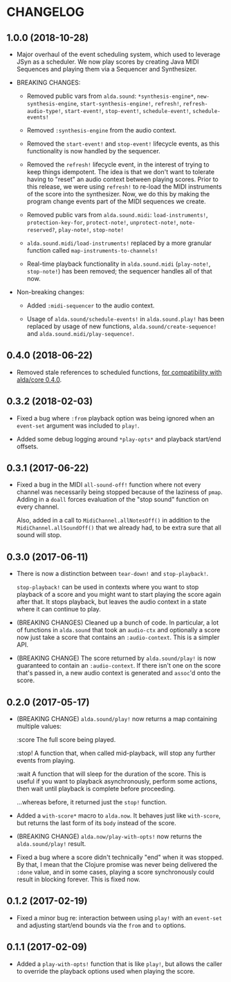 # CHANGELOG

## 1.0.0 (2018-10-28)

* Major overhaul of the event scheduling system, which used to leverage JSyn as
  a scheduler. We now play scores by creating Java MIDI Sequences and playing
  them via a Sequencer and Synthesizer.

* BREAKING CHANGES:
  * Removed public vars from `alda.sound`: `*synthesis-engine*`,
    `new-synthesis-engine`, `start-synthesis-engine!`, `refresh!`,
    `refresh-audio-type!`, `start-event!`, `stop-event!`, `schedule-event!`,
    `schedule-events!`

  * Removed `:synthesis-engine` from the audio context.

  * Removed the `start-event!` and `stop-event!` lifecycle events, as this
    functionality is now handled by the sequencer.

  * Removed the `refresh!` lifecycle event, in the interest of trying to keep
    things idempotent. The idea is that we don't want to tolerate having to
    "reset" an audio context between playing scores. Prior to this release, we
    were using `refresh!` to re-load the MIDI instruments of the score into the
    synthesizer. Now, we do this by making the program change events part of the
    MIDI sequences we create.

  * Removed public vars from `alda.sound.midi`: `load-instruments!`,
    `protection-key-for`, `protect-note!`, `unprotect-note!`, `note-reserved?`,
    `play-note!`, `stop-note!`

  * `alda.sound.midi/load-instruments!` replaced by a more granular function
    called `map-instruments-to-channels!`

  * Real-time playback functionality in `alda.sound.midi` (`play-note!`,
    `stop-note!`) has been removed; the sequencer handles all of that now.

* Non-breaking changes:
  * Added `:midi-sequencer` to the audio context.

  * Usage of `alda.sound/schedule-events!` in `alda.sound.play!` has been
    replaced by usage of new functions, `alda.sound/create-sequence!` and
    `alda.sound.midi/play-sequence!`.

## 0.4.0 (2018-06-22)

* Removed stale references to scheduled functions, [for compatibility with
  alda/core 0.4.0](https://github.com/alda-lang/alda-core/pull/65).

## 0.3.2 (2018-02-03)

* Fixed a bug where `:from` playback option was being ignored when an
  `event-set` argument was included to `play!`.

* Added some debug logging around `*play-opts*` and playback start/end offsets.

## 0.3.1 (2017-06-22)

* Fixed a bug in the MIDI `all-sound-off!` function where not every channel was
  necessarily being stopped because of the laziness of `pmap`. Adding in a
  `doall` forces evaluation of the "stop sound" function on every channel.

  Also, added in a call to `MidiChannel.allNotesOff()` in addition to the
  `MidiChannel.allSoundOff()` that we already had, to be extra sure that all
  sound will stop.

## 0.3.0 (2017-06-11)

* There is now a distinction between `tear-down!` and `stop-playback!`.

  `stop-playback!` can be used in contexts where you want to stop playback of a
  score and you might want to start playing the score again after that. It stops
  playback, but leaves the audio context in a state where it can continue to
  play.

* (BREAKING CHANGES) Cleaned up a bunch of code. In particular, a lot of
  functions in `alda.sound` that took an `audio-ctx` and optionally a score now
  just take a score that contains an `:audio-context`. This is a simpler API.

* (BREAKING CHANGE) The score returned by `alda.sound/play!` is now guaranteed
  to contain an `:audio-context`. If there isn't one on the score that's passed
  in, a new audio context is generated and `assoc`'d onto the score.

## 0.2.0 (2017-05-17)

* (BREAKING CHANGE) `alda.sound/play!` now returns a map containing multiple
  values:

     :score    The full score being played.

     :stop!    A function that, when called mid-playback, will stop any further
               events from playing.

     :wait     A function that will sleep for the duration of the score. This is
               useful if you want to playback asynchronously, perform some
               actions, then wait until playback is complete before proceeding.

  ...whereas before, it returned just the `stop!` function.

* Added a `with-score*` macro to `alda.now`. It behaves just like `with-score`, but returns the last form of its `body` instead of the score.

* (BREAKING CHANGE) `alda.now/play-with-opts!` now returns the `alda.sound/play!` result.

* Fixed a bug where a score didn't technically "end" when it was stopped. By
  that, I mean that the Clojure promise was never being delivered the `:done`
  value, and in some cases, playing a score synchronously could result in
  blocking forever. This is fixed now.

## 0.1.2 (2017-02-19)

* Fixed a minor bug re: interaction between using `play!` with an `event-set` and adjusting start/end bounds via the `from` and `to` options.

## 0.1.1 (2017-02-09)

* Added a `play-with-opts!` function that is like `play!`, but allows the caller to override the playback options used when playing the score.

